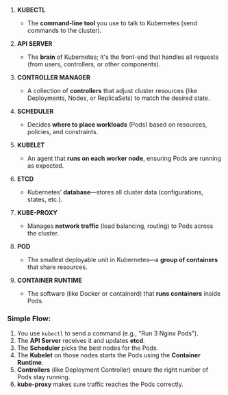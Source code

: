 1. **KUBECTL**  
   - The **command-line tool** you use to talk to Kubernetes (send commands to the cluster).  

2. **API SERVER**  
   - The **brain** of Kubernetes; it's the front-end that handles all requests (from users, controllers, or other components).  

3. **CONTROLLER MANAGER**  
   - A collection of **controllers** that adjust cluster resources (like Deployments, Nodes, or ReplicaSets) to match the desired state.  

4. **SCHEDULER**  
   - Decides **where to place workloads** (Pods) based on resources, policies, and constraints.  

5. **KUBELET**  
   - An agent that **runs on each worker node**, ensuring Pods are running as expected.  

6. **ETCD**  
   - Kubernetes’ **database**—stores all cluster data (configurations, states, etc.).  

7. **KUBE-PROXY**  
   - Manages **network traffic** (load balancing, routing) to Pods across the cluster.  

8. **POD**  
   - The smallest deployable unit in Kubernetes—a **group of containers** that share resources.  

9. **CONTAINER RUNTIME**  
   - The software (like Docker or containerd) that **runs containers** inside Pods.  


### **Simple Flow:**  
1. You use `kubectl` to send a command (e.g., "Run 3 Nginx Pods").  
2. The **API Server** receives it and updates **etcd**.  
3. The **Scheduler** picks the best nodes for the Pods.  
4. The **Kubelet** on those nodes starts the Pods using the **Container Runtime**. 
5. **Controllers** (like Deployment Controller) ensure the right number of Pods stay running.  
6. **kube-proxy** makes sure traffic reaches the Pods correctly.  
